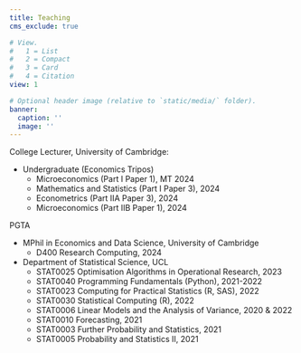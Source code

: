 ```yaml
---
title: Teaching
cms_exclude: true

# View.
#   1 = List
#   2 = Compact
#   3 = Card
#   4 = Citation
view: 1

# Optional header image (relative to `static/media/` folder).
banner:
  caption: ''
  image: ''
---
```


College Lecturer, University of Cambridge:
  - Undergraduate (Economics Tripos)
    - Microeconomics (Part I Paper 1), MT 2024
    - Mathematics and Statistics (Part I Paper 3), 2024
    - Econometrics (Part IIA Paper 3), 2024
    - Microeconomics (Part IIB Paper 1), 2024 
    
PGTA
- MPhil in Economics and Data Science, University of Cambridge
  - D400 Research Computing, 2024
- Department of Statistical Science, UCL
  - STAT0025 Optimisation Algorithms in Operational Research, 2023
  - STAT0040 Programming Fundamentals (Python), 2021-2022
  - STAT0023 Computing for Practical Statistics (R, SAS), 2022
  - STAT0030 Statistical Computing (R), 2022 
  - STAT0006 Linear Models and the Analysis of Variance, 2020 & 2022
  - STAT0010 Forecasting, 2021
  - STAT0003 Further Probability and Statistics, 2021
  - STAT0005 Probability and Statistics II, 2021
  
    
